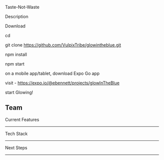 Taste-Not-Waste

Description



Download

cd <directory you want to download to>

git clone https://github.com/VulpixTribe/glowintheblue.git

npm install

npm start

on a mobile app/tablet, download Expo Go app

visit - https://expo.io/@ebennett/projects/glowInTheBlue

start Glowing!

Team
------

Current Features

-------

Tech Stack 

------

Next Steps

-----
